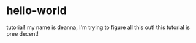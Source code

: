 # hello-world
tutorial! 
my name is deanna, I'm trying to figure all this out! 
this tutorial is pree decent! 

